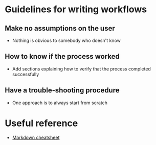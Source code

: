 # Guidelines for writing workflows

## Make no assumptions on the user
- Nothing is obvious to somebody who doesn't know

## How to know if the process worked
- Add sections explaining how to verify that the process completed successfully

## Have a trouble-shooting procedure
- One approach is to always start from scratch

# Useful reference
- [Markdown cheatsheet](https://github.com/adam-p/markdown-here/wiki/Markdown-Cheatsheet)
